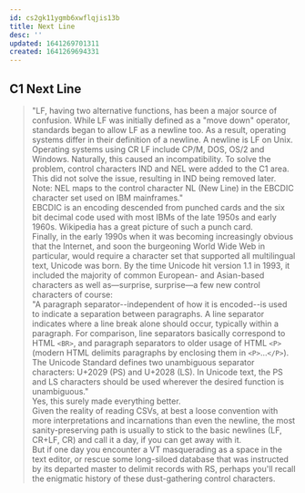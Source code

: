 ```yaml
---
id: cs2gk11ygmb6xwflqjis13b
title: Next Line
desc: ''
updated: 1641269701311
created: 1641269694331
---
```



## C1 Next Line

> "LF, having two alternative functions, has been a major source of confusion. While LF was initially defined as a "move down" operator, standards began to allow LF as a newline too. As a result, operating systems differ in their definition of a newline. A newline is LF on Unix. Operating systems using CR LF include CP/M, DOS, OS/2 and Windows. Naturally, this caused an incompatibility. To solve the problem, control characters IND and NEL were added to the C1 area. This did not solve the issue, resulting in IND being removed later.
> <br>
> Note: NEL maps to the control character NL (New Line) in the EBCDIC character set used on IBM mainframes."
> <br>
> EBCDIC is an encoding descended from punched cards and the six bit decimal code used with most IBMs of the late 1950s and early 1960s. Wikipedia has a great picture of such a punch card.
> <br>
> Finally, in the early 1990s when it was becoming increasingly obvious that the Internet, and soon the burgeoning World Wide Web in particular, would require a character set that supported all multilingual text, Unicode was born. By the time Unicode hit version 1.1 in 1993, it included the majority of common European- and Asian-based characters as well as—surprise, surprise—a few new control characters of course:
> <br>
> "A paragraph separator--independent of how it is encoded--is used to indicate a separation between paragraphs. A line separator indicates where a line break alone should occur, typically within a paragraph. For comparison, line separators basically correspond to HTML `<BR>`, and paragraph separators to older usage of HTML `<P>` (modern HTML delimits paragraphs by enclosing them in `<P>`...`</P>`).
> <br>
> The Unicode Standard defines two unambiguous separator characters: U+2029 (PS) and U+2028 (LS). In Unicode text, the PS and LS characters should be used wherever the desired function is unambiguous."
> <br>
> Yes, this surely made everything better.
> <br>
> Given the reality of reading CSVs, at best a loose convention with more interpretations and incarnations than even the newline, the most sanity-preserving path is usually to stick to the basic newlines (LF, CR+LF, CR) and call it a day, if you can get away with it.
> <br>
> But if one day you encounter a VT masquerading as a space in the text editor, or rescue some long-siloed database that was instructed by its departed master to delimit records with RS, perhaps you'll recall the enigmatic history of these dust-gathering control characters.
